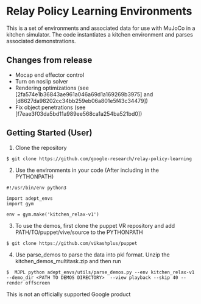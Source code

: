 # Relay Policy Learning Environments

This is a set of environments and associated data for use with MuJoCo in a kitchen simulator.
The code instantiates a kitchen environment and parses associated demonstrations. 

## Changes from release

- Mocap end effector control
- Turn on noslip solver
- Rendering optimizations (see [2fa574e1b36843ae961a046a69d1a169269b3975] and [d8627da98202cc34bb259eb06a801e5f43c34479])
- Fix object penetrations (see [f7eae3f03da5bd11a989ee568ca1a254ba521bd0])

## Getting Started (User)

1. Clone the repository
```
$ git clone https://github.com/google-research/relay-policy-learning
```

2. Use the environments in your code (After including in the PYTHONPATH)
```
#!/usr/bin/env python3

import adept_envs
import gym

env = gym.make('kitchen_relax-v1')
```

3. To use the demos, first clone the puppet VR repository and add PATH/TO/puppet/vive/source to the PYTHONPATH

```
$ git clone https://github.com/vikashplus/puppet
```

4. Use parse_demos to parse the data into pkl format. Unzip the kitchen_demos_multitask.zip and then run
```
$  MJPL python adept_envs/utils/parse_demos.py --env kitchen_relax-v1 --demo_dir <PATH TO DEMOS DIRECTORY>  --view playback --skip 40 --render offscreen                    
```

This is not an officially supported Google product

